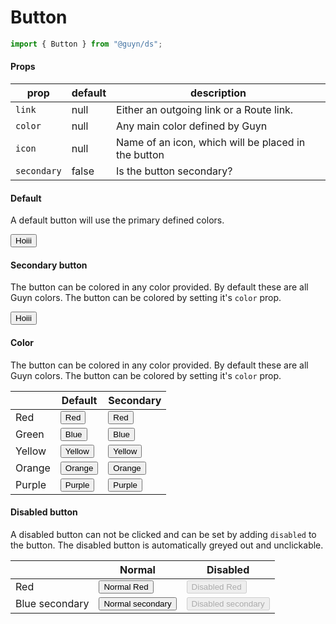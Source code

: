 # Button

```js
import { Button } from "@guyn/ds";
```

<script>
export default {
    components: {Button : ()=>import('./Button')}
}
</script>

#### Props

| prop        | default | description                                         |
| ----------- | ------- | --------------------------------------------------- |
| `link`      | null    | Either an outgoing link or a Route link.            |
| `color`     | null    | Any main color defined by Guyn                      |
| `icon`      | null    | Name of an icon, which will be placed in the button |
| `secondary` | false   | Is the button secondary?                            |

#### Default

A default button will use the primary defined colors.

<Example title="Base">
<Button>Hoiii</Button>

<template slot="code">

```html
<button>Hoiii</button>
```

</template>

</Example>

#### Secondary button

The button can be colored in any color provided. By default these are all Guyn colors. The button can be colored by setting it's `color` prop.

<Example title="Colors">
   <Button secondary>Hoiii</Button>

<template slot="code">

```html
<button secondary>Hoiii</button>
```

</template>

</Example>

#### Color

The button can be colored in any color provided. By default these are all Guyn colors. The button can be colored by setting it's `color` prop.

<Example title="Primary Colors">
<table>
    <thead>
    <tr>
        <th></th>
        <th>Default</th>
        <th>Secondary</th>
    </tr>
    </thead>
    <tr>
        <td>Red</td>
        <td><Button color="red">Red</Button></td>
        <td><Button secondary color="red" >Red</Button></td>
    </tr>
    <tr>
        <td>Green</td>
        <td><Button color="blue">Blue</Button></td>
        <td><Button color="blue" secondary>Blue</Button></td>
    </tr>
    <tr>
        <td>Yellow</td>
        <td><Button color="yellow">Yellow</Button></td>
        <td><Button color="yellow" secondary>Yellow</Button></td>
    </tr>
    <tr>
        <td>Orange</td>
        <td><Button color="orange">Orange</Button></td>
        <td><Button color="orange" secondary>Orange</Button></td>
    </tr>
    <tr>
        <td>Purple</td>
        <td><Button color="purple">Purple</Button></td>
        <td><Button secondary color="purple" >Purple</Button></td>
    </tr>
</table>

<template slot="code">

```html
<button color="red">A red button</button>
```

</template>

</Example>

#### Disabled button

A disabled button can not be clicked and can be set by adding `disabled` to the button. The disabled button is automatically greyed out and unclickable.

<Example title="Colors">
<table>
    <thead>
    <tr>
        <th></th>
        <th>Normal</th>
        <th>Disabled</th>
    </tr>
    </thead>
    <tr>
        <td>Red</td>
        <td><Button color="red">Normal Red</Button></td>
        <td><Button color="red" disabled>Disabled Red</Button></td>
    </tr>
    <tr>
        <td>Blue secondary</td>
        <td><Button secondary>Normal secondary</Button></td>
        <td><Button secondary disabled>Disabled secondary</Button></td>
    </tr>
</table>

<template slot="code">

```html
<button secondary>Normal secondary</button>
<button secondary disabled>Disabled secondary</button>
```

</template>
</Example>
